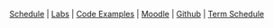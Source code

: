 
[Schedule]({{site.baseurl}}ws2014/info3/schedule/) 
| [Labs]({{site.baseurl}}ws2014/info3/labs/)
| [Code Examples]({{site.baseurl}}ws2014/info3/code/)
| [Moodle](https://moodle.htw-berlin.de/course/view.php?id=4007) 
| [Github](http://github.com/htw-imi-info3) 
| [Term Schedule](https://lsf.htw-berlin.de/qisserver/rds?state=wplan&act=stg&pool=stg&show=plan&P.vx=kurz&r_zuordabstgv.semvonint=3&r_zuordabstgv.sembisint=3&missing=allTerms&k_abstgv.abstgvnr=231)
